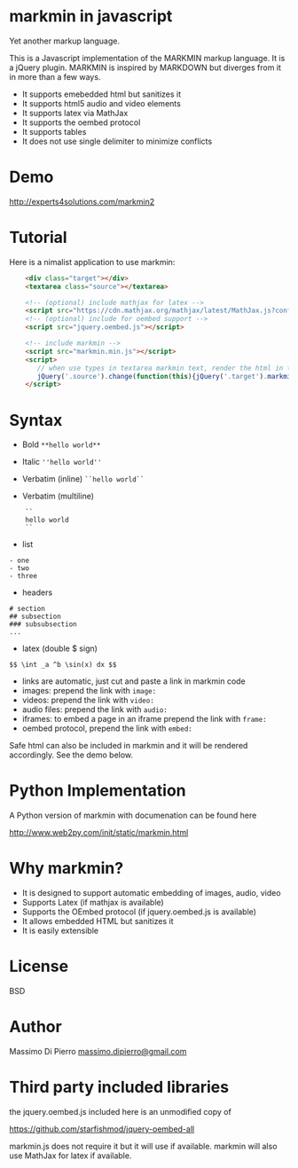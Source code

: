 markmin in javascript
=====================

Yet another markup language. 

This is a Javascript implementation of the MARKMIN markup language. It is a jQuery plugin.
MARKMIN is inspired by MARKDOWN but diverges from it in more than a few ways.

- It supports emebedded html but sanitizes it
- It supports html5 audio and video elements
- It supports latex via MathJax
- It supports the oembed protocol
- It supports tables
- It does not use single delimiter to minimize conflicts

Demo
======

  http://experts4solutions.com/markmin2

Tutorial
========

Here is a nimalist application to use markmin:

```html
    <div class="target"></div>
    <textarea class="source"></textarea>

    <!-- (optional) include mathjax for latex -->
    <script src="https://cdn.mathjax.org/mathjax/latest/MathJax.js?config=TeX-MML-AM_CHTML"></script>
    <!-- (optional) include for oembed support -->
    <script src="jquery.oembed.js"></script>

    <!-- include markmin -->
    <script src="markmin.min.js"></script>
    <script>       
       // when use types in textarea markmin text, render the html in the target div
       jQuery('.source').change(function(this){jQuery('.target').markmin(jQuery(this).val());});
    </script>
```

Syntax
======

- Bold ```**hello world**```

- Italic ```''hello world''```

- Verbatim (inline) ``` ``hello world`` ```

- Verbatim (multiline) 

```
    ``
    hello world
    ``
```

- list

```
- one
- two
- three    
```

- headers

```
# section
## subsection
### subsubsection
...
```

- latex (double $ sign)

```
$$ \int _a ^b \sin(x) dx $$
```

- links are automatic, just cut and paste a link in markmin code
- images: prepend the link with ```image:```
- videos: prepend the link with ```video:```
- audio files: prepend the link with ```audio:```
- iframes: to embed a page in an iframe prepend the link with ```frame:```
- oembed protocol, prepend the link with ```embed:```

Safe html can also be included in markmin and it will be rendered accordingly. See the demo below.   

Python Implementation
=====================

A Python version of markmin with documenation can be found here

  http://www.web2py.com/init/static/markmin.html


Why markmin?
============
- It is designed to support automatic embedding of images, audio, video
- Supports Latex (if mathjax is available)
- Supports the OEmbed protocol (if jquery.oembed.js is available)
- It allows embedded HTML but sanitizes it
- It is easily extensible

License
=======

BSD

Author
======

Massimo Di Pierro <massimo.dipierro@gmail.com>

Third party included libraries
==============================

the jquery.oembed.js included here is an unmodified copy of

  https://github.com/starfishmod/jquery-oembed-all

markmin.js does not require it but it will use if available.
markmin will also use MathJax for latex if available.

